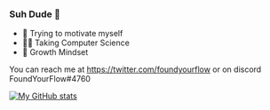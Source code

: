 ### Suh Dude 🤙

- 🔭 Trying to motivate myself
- 👨‍💻 Taking Computer Science
- 🌱 Growth Mindset


You can reach me at https://twitter.com/foundyourflow or on discord FoundYourFlow#4760

[![My GitHub stats](https://github-readme-stats.vercel.app/api?username=foundyourflow)](https://github.com/foundyourflow/github-readme-stats)
